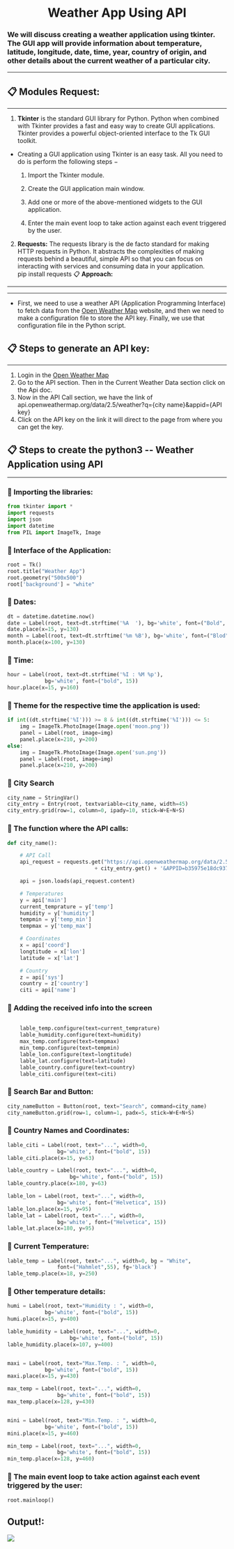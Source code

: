 <h1 align="center"> Weather App Using API </h1>

### We will discuss creating a weather application using tkinter. The GUI app will provide information about temperature, latitude, longitude, date, time, year, country of origin, and other details about the current weather of a particular city.
---

📋 **Modules Request:**
----
---
1. **Tkinter** is the standard GUI library for Python. Python when combined with Tkinter provides a fast and easy way to create GUI applications. Tkinter provides a powerful object-oriented interface to the Tk GUI toolkit.

- Creating a GUI application using Tkinter is an easy task. All you need to do is perform the following steps −

    1. Import the Tkinter module.

    2. Create the GUI application main window.

    3. Add one or more of the above-mentioned widgets to the GUI application.

    4. Enter the main event loop to take action against each event triggered by the user.
    
2. **Requests:** The requests library is the de facto standard for making HTTP requests in Python. It abstracts the complexities of making requests behind a beautiful, simple API so that you can focus on interacting with services and consuming data in your application.    
pip install requests
📋 **Approach:**
---
---
- First, we need to use a weather API (Application Programming Interface) to fetch data from the [Open Weather Map](https://openweathermap.org/) website, and then we need to make a configuration file to store the API key. Finally, we use that configuration file in the Python script.

📋 **Steps to generate an API key:**
----
----
1. Login in the [Open Weather Map](https://openweathermap.org/)
2. Go to the API section. Then in the Current Weather Data section click on the Api doc.
3. Now in the API Call section, we have the link of api.openweathermap.org/data/2.5/weather?q={city name}&appid={API key}
4. Click on the API key on the link it will direct to the page from where you can get the key.

📋 **Steps to create the python3 -- Weather Application using API**
---
----

### 📌 Importing the libraries:


```python
from tkinter import *
import requests
import json
import datetime
from PIL import ImageTk, Image
```

### 📌 Interface of the Application:


```python
root = Tk()
root.title("Weather App")
root.geometry("500x500")
root['background'] = "white"
```

### 📌 Dates:


```python
dt = datetime.datetime.now()
date = Label(root, text=dt.strftime('%A  '), bg='white', font=("Bold", 15))
date.place(x=15, y=130)
month = Label(root, text=dt.strftime('%m %B'), bg='white', font=("Blod", 15))
month.place(x=100, y=130)
```

### 📌 Time:


```python
hour = Label(root, text=dt.strftime('%I : %M %p'),
			bg='white', font=("bold", 15))
hour.place(x=15, y=160)

```

### 📌 Theme for the respective time the application is used:


```python
if int((dt.strftime('%I'))) >= 8 & int((dt.strftime('%I'))) <= 5:
	img = ImageTk.PhotoImage(Image.open('moon.png'))
	panel = Label(root, image=img)
	panel.place(x=210, y=200)
else:
	img = ImageTk.PhotoImage(Image.open('sun.png'))
	panel = Label(root, image=img)
	panel.place(x=210, y=200)

```

### 📌 City Search


```python
city_name = StringVar()
city_entry = Entry(root, textvariable=city_name, width=45)
city_entry.grid(row=1, column=0, ipady=10, stick=W+E+N+S)
```

### 📌 The function where the API calls:


```python
def city_name():

	# API Call
	api_request = requests.get("https://api.openweathermap.org/data/2.5/weather?q="
							+ city_entry.get() + '&APPID=b35975e18dc93725acb092f7272cc6b8&units=metric')

	api = json.loads(api_request.content)

	# Temperatures
	y = api['main']
	current_temprature = y['temp']
	humidity = y['humidity']
	tempmin = y['temp_min']
	tempmax = y['temp_max']

	# Coordinates
	x = api['coord']
	longtitude = x['lon']
	latitude = x['lat']

	# Country
	z = api['sys']
	country = z['country']
	citi = api['name']
```

### 📌 Adding the received info into the screen


```python

	lable_temp.configure(text=current_temprature)
	lable_humidity.configure(text=humidity)
	max_temp.configure(text=tempmax)
	min_temp.configure(text=tempmin)
	lable_lon.configure(text=longtitude)
	lable_lat.configure(text=latitude)
	lable_country.configure(text=country)
	lable_citi.configure(text=citi)
```

### 📌 Search Bar and Button:


```python
city_nameButton = Button(root, text="Search", command=city_name)
city_nameButton.grid(row=1, column=1, padx=5, stick=W+E+N+S)
```

### 📌 Country Names and Coordinates:


```python
lable_citi = Label(root, text="...", width=0,
				bg='white', font=("bold", 15))
lable_citi.place(x=15, y=63)

lable_country = Label(root, text="...", width=0,
					bg='white', font=("bold", 15))
lable_country.place(x=180, y=63)

lable_lon = Label(root, text="...", width=0,
				bg='white', font=("Helvetica", 15))
lable_lon.place(x=15, y=95)
lable_lat = Label(root, text="...", width=0,
				bg='white', font=("Helvetica", 15))
lable_lat.place(x=180, y=95)
```

### 📌 Current Temperature:


```python
lable_temp = Label(root, text="...", width=0, bg = "White",
				font=("Hahmlet",55), fg='black')
lable_temp.place(x=18, y=250)
```

### 📌 Other temperature details:


```python
humi = Label(root, text="Humidity : ", width=0,
			bg='white', font=("bold", 15))
humi.place(x=15, y=400)

lable_humidity = Label(root, text="...", width=0,
					bg='white', font=("bold", 15))
lable_humidity.place(x=107, y=400)


maxi = Label(root, text="Max.Temp. : ", width=0,
			bg='white', font=("bold", 15))
maxi.place(x=15, y=430)

max_temp = Label(root, text="...", width=0,
				bg='white', font=("bold", 15))
max_temp.place(x=128, y=430)


mini = Label(root, text="Min.Temp. : ", width=0,
			bg='white', font=("bold", 15))
mini.place(x=15, y=460)

min_temp = Label(root, text="...", width=0,
				bg='white', font=("bold", 15))
min_temp.place(x=128, y=460)
```

### 📌 The main event loop to take action against each event triggered by the user:


```python
root.mainloop()
```
## Output!:
![](image.png)
